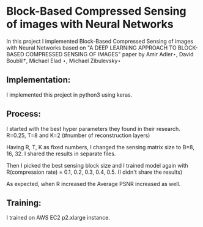 # Block-Based Compressed Sensing of images with Neural Networks

In this project I implemented Block-Based Compressed Sensing of images with Neural Networks based on "A DEEP LEARNING APPROACH TO BLOCK-BASED COMPRESSED SENSING OF IMAGES" paper by Amir Adler⋆, David Boublil†, Michael Elad ⋆, Michael Zibulevsky⋆

## Implementation:
I implemented this project in python3 using keras.

## Process:
I started with the best hyper parameters they found in their research. R=0.25, T=8 and K=2 (#number of reconstruction layers)

Having R, T, K as fixed numbers, I changed the sensing matrix size to B=8, 16, 32. I shared the results in separate files. 

Then I picked the best sensing block size and I trained model again with R(compression rate) = 0.1, 0.2, 0.3, 0.4, 0.5. (I didn't share the results)

As expected, when R increased the Average PSNR increased as well.


## Training:
I trained on AWS EC2 p2.xlarge instance.
